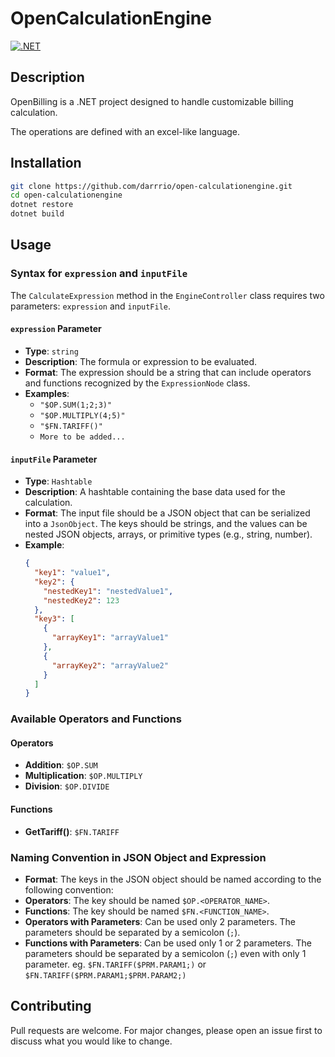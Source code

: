 # OpenCalculationEngine

[![.NET](https://github.com/darrrio/open-calculationengine/actions/workflows/dotnet.yml/badge.svg)](https://github.com/darrrio/open-calculationengine/actions/workflows/dotnet.yml)

## Description

OpenBilling is a .NET project designed to handle customizable billing calculation.

The operations are defined with an excel-like language.

## Installation

```bash
git clone https://github.com/darrrio/open-calculationengine.git
cd open-calculationengine
dotnet restore
dotnet build
```
## Usage

### Syntax for `expression` and `inputFile`

The `CalculateExpression` method in the `EngineController` class requires two parameters: `expression` and `inputFile`.

#### `expression` Parameter
- **Type**: `string`
- **Description**: The formula or expression to be evaluated.
- **Format**: The expression should be a string that can include operators and functions recognized by the `ExpressionNode` class.
- **Examples**:
    - `"$OP.SUM(1;2;3)"`
    - `"$OP.MULTIPLY(4;5)"`
    - `"$FN.TARIFF()"`
    - `More to be added...`

#### `inputFile` Parameter
- **Type**: `Hashtable`
- **Description**: A hashtable containing the base data used for the calculation.
- **Format**: The input file should be a JSON object that can be serialized into a `JsonObject`. The keys should be strings, and the values can be nested JSON objects, arrays, or primitive types (e.g., string, number).
- **Example**:
  ```json
  {
    "key1": "value1",
    "key2": {
      "nestedKey1": "nestedValue1",
      "nestedKey2": 123
    },
    "key3": [
      {
        "arrayKey1": "arrayValue1"
      },
      {
        "arrayKey2": "arrayValue2"
      }
    ]
  }
    ```
### Available Operators and Functions
#### Operators
- **Addition**: `$OP.SUM`
- **Multiplication**: `$OP.MULTIPLY`
- **Division**: `$OP.DIVIDE`

#### Functions
- **GetTariff()**: `$FN.TARIFF`

### Naming Convention in JSON Object and Expression
- **Format**: The keys in the JSON object should be named according to the following convention:
- **Operators**: The key should be named `$OP.<OPERATOR_NAME>`.
- **Functions**: The key should be named `$FN.<FUNCTION_NAME>`.
- **Operators with Parameters**: Can be used only 2 parameters. The parameters should be separated by a semicolon (`;`).
- **Functions with Parameters**: Can be used only 1 or 2 parameters. The parameters should be separated by a semicolon (`;`) even with only 1 parameter. eg. `$FN.TARIFF($PRM.PARAM1;)` or `$FN.TARIFF($PRM.PARAM1;$PRM.PARAM2;)`

## Contributing
Pull requests are welcome. For major changes, please open an issue first to discuss what you would like to change.
